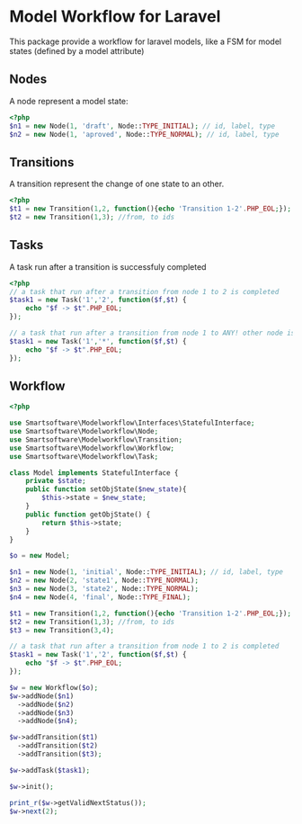 Model Workflow for Laravel
==========================
This package provide a workflow for laravel models, like a FSM for model states (defined by a model attribute)

Nodes
-----

A node represent a model state:

```php
<?php
$n1 = new Node(1, 'draft', Node::TYPE_INITIAL); // id, label, type
$n2 = new Node(1, 'aproved', Node::TYPE_NORMAL); // id, label, type
```

Transitions
-----------

A transition represent the change of one state to an other.
```php
<?php
$t1 = new Transition(1,2, function(){echo 'Transition 1-2'.PHP_EOL;}); //transition with a callback
$t2 = new Transition(1,3); //from, to ids
```

Tasks
-----------

A task run after a transition is successfuly completed
```php
<?php
// a task that run after a transition from node 1 to 2 is completed
$task1 = new Task('1','2', function($f,$t) {
    echo "$f -> $t".PHP_EOL;
});

// a task that run after a transition from node 1 to ANY! other node is completed
$task1 = new Task('1','*', function($f,$t) {
    echo "$f -> $t".PHP_EOL;
});
```

Workflow
--------

```php
<?php

use Smartsoftware\Modelworkflow\Interfaces\StatefulInterface;
use Smartsoftware\Modelworkflow\Node;
use Smartsoftware\Modelworkflow\Transition;
use Smartsoftware\Modelworkflow\Workflow;
use Smartsoftware\Modelworkflow\Task;

class Model implements StatefulInterface {
    private $state;
    public function setObjState($new_state){
        $this->state = $new_state;
    }
    public function getObjState() {
        return $this->state;
    }
}

$o = new Model;

$n1 = new Node(1, 'initial', Node::TYPE_INITIAL); // id, label, type
$n2 = new Node(2, 'state1', Node::TYPE_NORMAL);
$n3 = new Node(3, 'state2', Node::TYPE_NORMAL);
$n4 = new Node(4, 'final', Node::TYPE_FINAL);

$t1 = new Transition(1,2, function(){echo 'Transition 1-2'.PHP_EOL;}); //transition with a callback
$t2 = new Transition(1,3); //from, to ids
$t3 = new Transition(3,4);

// a task that run after a transition from node 1 to 2 is completed
$task1 = new Task('1','2', function($f,$t) {
    echo "$f -> $t".PHP_EOL;
});

$w = new Workflow($o);
$w->addNode($n1)
  ->addNode($n2)
  ->addNode($n3)
  ->addNode($n4);

$w->addTransition($t1)
  ->addTransition($t2)
  ->addTransition($t3);

$w->addTask($task1);

$w->init();

print_r($w->getValidNextStatus());
$w->next(2);
```